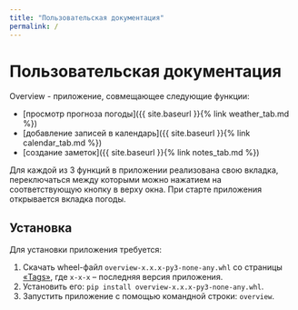 ```yaml
---
title: "Пользовательская документация"
permalink: /
---
```


# Пользовательская документация

Overview - приложение, совмещающее следующие функции:

* [просмотр прогноза погоды]({{ site.baseurl }}{% link weather_tab.md %})
* [добавление записей в календарь]({{ site.baseurl }}{% link calendar_tab.md %})
* [создание заметок]({{ site.baseurl }}{% link notes_tab.md %})

Для каждой из 3 функций в приложении реализована свою вкладка, переключаться между которыми можно нажатием на соответствующую кнопку в верху окна. При старте приложения открывается вкладка погоды.

## Установка

Для установки приложения требуется:
1. Скачать wheel-файл `overview-x.x.x-py3-none-any.whl` со страницы [«Tags»](https://github.com/paper-lark/python-overview-project/tags), где `x-x-x` – последняя версия приложения. 
2. Установить его: `pip install overview-x.x.x-py3-none-any.whl`.
3. Запустить приложение с помощью командной строки: `overview`.
